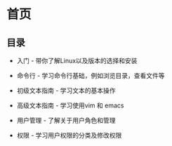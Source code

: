 # 首页

## 目录

* 入门 - 带你了解Linux以及版本的选择和安装

* 命令行 - 学习命令行基础，例如浏览目录，查看文件等

* 初级文本指南 - 学习文本的基本操作

* 高级文本指南 - 学习使用vim 和 emacs

* 用户管理 - 了解关于用户角色和管理

* 权限 - 学习用户权限的分类及修改权限